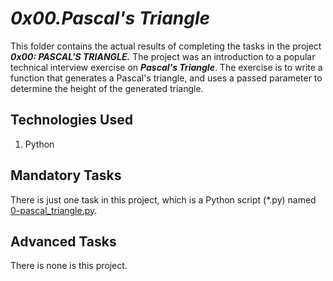 # ___0x00.Pascal's Triangle___
This folder contains the actual results of completing the tasks in the project ___0x00: PASCAL'S TRIANGLE.___ The project was an introduction to a popular technical interview exercise on **_Pascal's Triangle_**. The exercise is to write a function that generates a Pascal's triangle, and uses a passed parameter to determine the height of the generated triangle.

## Technologies Used
1. Python

## Mandatory Tasks
There is just one task in this project, which is a Python script (*.py) named [0-pascal_triangle.py](0-pascal_triangle.py).

## Advanced Tasks
There is none is this project.
